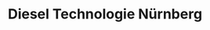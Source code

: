 ---
title: "Diesel Technologie Nürnberg"
url: /nuernberg/diesel-technologie-nuernberg/
shop: Autowerkstatt
---